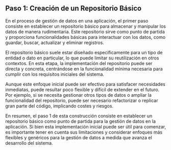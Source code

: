 ## Paso 1: Creación de un Repositorio Básico

En el proceso de gestión de datos en una aplicación, el primer paso consiste en establecer un repositorio básico para almacenar y manipular los datos de manera rudimentaria. Este repositorio sirve como punto de partida y proporciona funcionalidades básicas para interactuar con los datos, como guardar, buscar, actualizar y eliminar registros.

El repositorio básico suele estar diseñado específicamente para un tipo de entidad o dato en particular, lo que puede limitar su reutilización en otros contextos. En esta etapa, la implementación del repositorio puede ser directa y concreta, centrándose en la funcionalidad mínima necesaria para cumplir con los requisitos iniciales del sistema.

Aunque este enfoque inicial puede ser efectivo para satisfacer necesidades inmediatas, puede resultar poco flexible y difícil de extender en el futuro. Por ejemplo, si se necesita gestionar otros tipos de datos o ampliar la funcionalidad del repositorio, puede ser necesario refactorizar o replicar gran parte del código, implicando costes y riesgos.

En resumen, el paso 1 de esta construcción consiste  en establecer un repositorio básico como punto de partida para la gestión de datos en la aplicación. Si bien esta implementación inicial puede ser útil para comenzar, es importante tener en cuenta sus limitaciones y considerar enfoques más flexibles y genéricos para la gestión de datos a medida que avanza el desarrollo del sistema.
